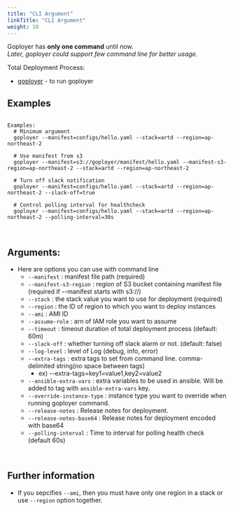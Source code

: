 ```yaml
---
title: "CLI Argument"
linkTitle: "CLI Argument"
weight: 10
---
```

Goployer has **only one command** until now. <br>
*Later, goployer could support few command line for better usage.*
<br>

Total Deployment Process:
* [goployer](#argument) - to run goployer



## Examples
```

Examples:
  # Minimum argument
  goployer --manifest=configs/hello.yaml --stack=artd --region=ap-northeast-2

  # Use manifest from s3
  goployer --manifest=s3://goployer/manifest/hello.yaml --manifest-s3-region=ap-northeast-2 --stack=artd --region=ap-northeast-2

  # Turn off slack notification
  goployer --manifest=configs/hello.yaml --stack=artd --region=ap-northeast-2 --slack-off=true

  # Control polling interval for healthcheck
  goployer --manifest=configs/hello.yaml --stack=artd --region=ap-northeast-2 --polling-interval=30s
```
<br>

## Arguments:
* Here are options you can use with command line
  * `--manifest` : manifest file path (required)
  * `--manifest-s3-region` : region of S3 bucket containing manifest file 
      (required if --manifest starts with s3://)
  * `--stack` : the stack value you want to use for deployment (required)
  * `--region` : the ID of region to which you want to deploy instances
  * `--ami` : AMI ID
  * `--assume-role` : arn of IAM role you want to assume
  * `--timeout` : timeout duration of total deployment process (default: 60m)
  * `--slack-off` : whether turning off slack alarm or not. (default: false)
  * `--log-level` : level of Log (debug, info, error)
  * `--extra-tags` : extra tags to set from command line. comma-delimited string(no space between tags)
      -  ex) --extra-tags=key1=value1,key2=value2
  * `--ansible-extra-vars` : extra variables to be used in ansible. Will be added to tag with `ansible-extra-vars` key.
  * `--override-instance-type` : instance type you want to override when running goployer command.
  * `--release-notes` : Release notes for deployment.
  * `--release-notes-base64` : Release notes for deployment encoded with base64
  * `--polling-interval` : Time to interval for polling health check (default 60s) 
<br>

## Further information
* If you sepcifies `--ami`, then you must have only one region in a stack or use `--region` option together.
